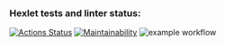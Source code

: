 ### Hexlet tests and linter status:
[![Actions Status](https://github.com/TurtleOld/python-project-lvl1/workflows/hexlet-check/badge.svg)](https://github.com/TurtleOld/python-project-lvl1/actions)
[![Maintainability](https://api.codeclimate.com/v1/badges/929e0314e011fe53ff0f/maintainability)](https://codeclimate.com/github/TurtleOld/frontend-project-lvl1/maintainability)
![example workflow](https://github.com/TurtleOld/python-project-lvl1/actions/workflows/main.yml/badge.svg)